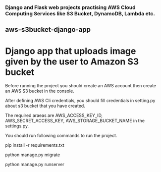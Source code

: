 ### Django and Flask web projects practising AWS Cloud Computing Services like S3 Bucket, DynamoDB, Lambda etc.

## aws-s3bucket-django-app

# Django app that uploads image given by the user to Amazon S3 bucket

Before running the project you should create an AWS account then create an AWS S3 bucket in the console.

After defining AWS Cli credentials, you should fill credentials in setting.py about s3 bucket that you have created. 

The required araeas are AWS_ACCESS_KEY_ID, AWS_SECRET_ACCESS_KEY, AWS_STORAGE_BUCKET_NAME in the settings.py.
 

You should run following commands to run the project.

pip install -r requirements.txt

python manage.py migrate

python manage.py runserver

